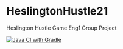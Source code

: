 # HeslingtonHustle21
Heslington Hustle Game Eng1 Group Project

[![Java CI with Gradle](https://github.com/kyla-klov/HeslingtonHustle21-f1sh/actions/workflows/testing.yml/badge.svg)](https://github.com/kyla-klov/HeslingtonHustle21-f1sh/actions/workflows/testing.yml)
